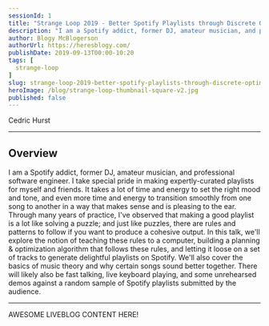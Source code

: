 ```yaml
---
sessionId: 1
title: "Strange Loop 2019 - Better Spotify Playlists through Discrete Optimization"
description: "I am a Spotify addict, former DJ, amateur musician, and professional software engineer. I take special pride in making expertly-curated playlists for myself and friends. It takes a lot of time and energy to set the right mood and tone, and even more time and energy to transition smoothly from one song to another in a way that makes sense and is pleasing to the ear. Through many years of practice, I've observed that making a good playlist is a lot like solving a puzzle; and just like puzzles, there are rules and patterns to follow if you want to produce a cohesive output. In this talk, we'll explore the notion of teaching these rules to a computer, building a planning & optimization algorithm that follows these rules, and letting it loose on a set of tracks to generate delightful playlists on Spotify. We'll also cover the basics of music theory and why certain songs sound better together. There will likely also be fast talking, live keyboard playing, and some unrehearsed demos against a random sample of Spotify playlists submitted by the audience."
author: Blogy McBlogerson
authorUrl: https://heresblogy.com/
publishDate: 2019-09-13T00:00-10:20
tags: [
  strange-loop
]
slug: strange-loop-2019-better-spotify-playlists-through-discrete-optimization
heroImage: /blog/strange-loop-thumbnail-square-v2.jpg
published: false
---
```


<div class="container p-0 liveblog-presenters">
  <div class="row m-0">
      <p class=" mr-12 m-0">
        <span class="liveblog-presenters__name">Cedric Hurst</span>
        <a href="https://twitter.com/divideby0" target="_blank" title="Twitter"><i class="fa fa-twitter pr-2"></i></a>
        <a href="https://github.com/divideby0" target="_blank" title="GitHub"><i class="fa fa-github pr-2"></i></a>
      </p>
  </div>
</div>

---

## Overview

I am a Spotify addict, former DJ, amateur musician, and professional software engineer. I take special pride in making expertly-curated playlists for myself and friends. It takes a lot of time and energy to set the right mood and tone, and even more time and energy to transition smoothly from one song to another in a way that makes sense and is pleasing to the ear. Through many years of practice, I've observed that making a good playlist is a lot like solving a puzzle; and just like puzzles, there are rules and patterns to follow if you want to produce a cohesive output. In this talk, we'll explore the notion of teaching these rules to a computer, building a planning & optimization algorithm that follows these rules, and letting it loose on a set of tracks to generate delightful playlists on Spotify. We'll also cover the basics of music theory and why certain songs sound better together. There will likely also be fast talking, live keyboard playing, and some unrehearsed demos against a random sample of Spotify playlists submitted by the audience.

---

AWESOME LIVEBLOG CONTENT HERE!

<!-- Note on images
  Images (e.g. my_image.jpg) should be put in the `website/static/blog/strange-loop-2019` directory, with the path to the image in your post being `/blog/strange-loop-2019/my_image.jpg`. If you'd rather host the images somewhere else for ease of use, that's fine too.

  Please also try to keep your images to a reasonable size by:
    - Using JPEG compression, unless image is mostly solid color 
    - JPEG compression set between 60%-80%
    - Resizing the image to be no wider then 750px
    - If PNG, use a tool like ImageOptim (https://imageoptim.com/mac) to optimize the file size

  I suggest re-sizing and compressing all the images in one batch as a last step.
-->  
